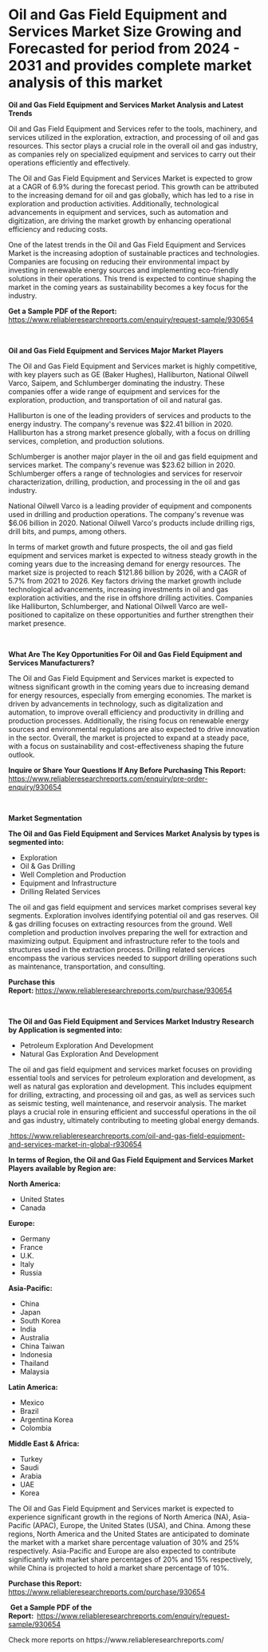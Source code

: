 <p><h1>Oil and Gas Field Equipment and Services Market Size Growing and Forecasted for period from 2024 - 2031 and provides complete market analysis of this market</h1></p><p><strong>Oil and Gas Field Equipment and Services Market Analysis and Latest Trends</strong></p>
<p><p>Oil and Gas Field Equipment and Services refer to the tools, machinery, and services utilized in the exploration, extraction, and processing of oil and gas resources. This sector plays a crucial role in the overall oil and gas industry, as companies rely on specialized equipment and services to carry out their operations efficiently and effectively.</p><p>The Oil and Gas Field Equipment and Services Market is expected to grow at a CAGR of 6.9% during the forecast period. This growth can be attributed to the increasing demand for oil and gas globally, which has led to a rise in exploration and production activities. Additionally, technological advancements in equipment and services, such as automation and digitization, are driving the market growth by enhancing operational efficiency and reducing costs.</p><p>One of the latest trends in the Oil and Gas Field Equipment and Services Market is the increasing adoption of sustainable practices and technologies. Companies are focusing on reducing their environmental impact by investing in renewable energy sources and implementing eco-friendly solutions in their operations. This trend is expected to continue shaping the market in the coming years as sustainability becomes a key focus for the industry.</p></p>
<p><strong>Get a Sample PDF of the Report:&nbsp;</strong> <a href="https://www.reliableresearchreports.com/enquiry/request-sample/930654">https://www.reliableresearchreports.com/enquiry/request-sample/930654</a></p>
<p>&nbsp;</p>
<p><strong>Oil and Gas Field Equipment and Services Major Market Players</strong></p>
<p><p>The Oil and Gas Field Equipment and Services market is highly competitive, with key players such as GE (Baker Hughes), Halliburton, National Oilwell Varco, Saipem, and Schlumberger dominating the industry. These companies offer a wide range of equipment and services for the exploration, production, and transportation of oil and natural gas.</p><p>Halliburton is one of the leading providers of services and products to the energy industry. The company's revenue was $22.41 billion in 2020. Halliburton has a strong market presence globally, with a focus on drilling services, completion, and production solutions.</p><p>Schlumberger is another major player in the oil and gas field equipment and services market. The company's revenue was $23.62 billion in 2020. Schlumberger offers a range of technologies and services for reservoir characterization, drilling, production, and processing in the oil and gas industry.</p><p>National Oilwell Varco is a leading provider of equipment and components used in drilling and production operations. The company's revenue was $6.06 billion in 2020. National Oilwell Varco's products include drilling rigs, drill bits, and pumps, among others.</p><p>In terms of market growth and future prospects, the oil and gas field equipment and services market is expected to witness steady growth in the coming years due to the increasing demand for energy resources. The market size is projected to reach $121.86 billion by 2026, with a CAGR of 5.7% from 2021 to 2026. Key factors driving the market growth include technological advancements, increasing investments in oil and gas exploration activities, and the rise in offshore drilling activities. Companies like Halliburton, Schlumberger, and National Oilwell Varco are well-positioned to capitalize on these opportunities and further strengthen their market presence.</p></p>
<p>&nbsp;</p>
<p><strong>What Are The Key Opportunities For Oil and Gas Field Equipment and Services Manufacturers?</strong></p>
<p><p>The Oil and Gas Field Equipment and Services market is expected to witness significant growth in the coming years due to increasing demand for energy resources, especially from emerging economies. The market is driven by advancements in technology, such as digitalization and automation, to improve overall efficiency and productivity in drilling and production processes. Additionally, the rising focus on renewable energy sources and environmental regulations are also expected to drive innovation in the sector. Overall, the market is projected to expand at a steady pace, with a focus on sustainability and cost-effectiveness shaping the future outlook.</p></p>
<p><strong>Inquire or Share Your Questions If Any Before Purchasing This Report:</strong> <a href="https://www.reliableresearchreports.com/enquiry/pre-order-enquiry/930654">https://www.reliableresearchreports.com/enquiry/pre-order-enquiry/930654</a></p>
<p>&nbsp;</p>
<p><strong>Market Segmentation</strong></p>
<p><strong>The Oil and Gas Field Equipment and Services Market Analysis by types is segmented into:</strong></p>
<p><ul><li>Exploration</li><li>Oil & Gas Drilling</li><li>Well Completion and Production</li><li>Equipment and Infrastructure</li><li>Drilling Related Services</li></ul></p>
<p><p>The oil and gas field equipment and services market comprises several key segments. Exploration involves identifying potential oil and gas reserves. Oil & gas drilling focuses on extracting resources from the ground. Well completion and production involves preparing the well for extraction and maximizing output. Equipment and infrastructure refer to the tools and structures used in the extraction process. Drilling related services encompass the various services needed to support drilling operations such as maintenance, transportation, and consulting.</p></p>
<p><strong>Purchase this Report:&nbsp;</strong><a href="https://www.reliableresearchreports.com/purchase/930654">https://www.reliableresearchreports.com/purchase/930654</a></p>
<p>&nbsp;</p>
<p><strong>The Oil and Gas Field Equipment and Services Market Industry Research by Application is segmented into:</strong></p>
<p><ul><li>Petroleum Exploration And Development</li><li>Natural Gas Exploration And Development</li></ul></p>
<p><p>The oil and gas field equipment and services market focuses on providing essential tools and services for petroleum exploration and development, as well as natural gas exploration and development. This includes equipment for drilling, extracting, and processing oil and gas, as well as services such as seismic testing, well maintenance, and reservoir analysis. The market plays a crucial role in ensuring efficient and successful operations in the oil and gas industry, ultimately contributing to meeting global energy demands.</p></p>
<p><a href="https://www.reliableresearchreports.com/oil-and-gas-field-equipment-and-services-market-in-global-r930654">&nbsp;https://www.reliableresearchreports.com/oil-and-gas-field-equipment-and-services-market-in-global-r930654</a></p>
<p><strong>In terms of Region, the Oil and Gas Field Equipment and Services Market Players available by Region are:</strong></p>
<p>
    <p> <strong> North America: </strong>
        <ul>
            <li>United States</li>
            <li>Canada</li>
        </ul>
        </p> 
    <p> <strong> Europe: </strong>
        <ul>
            <li>Germany</li>
            <li>France</li>
            <li>U.K.</li>
            <li>Italy</li>
            <li>Russia</li>
        </ul>
        </p> 
    <p> <strong> Asia-Pacific: </strong>
        <ul>
            <li>China</li>
            <li>Japan</li>
            <li>South Korea</li>
            <li>India</li>
            <li>Australia</li>
            <li>China Taiwan</li>
            <li>Indonesia</li>
            <li>Thailand</li>
            <li>Malaysia</li>
        </ul>
        </p> 
    <p> <strong> Latin America: </strong>
        <ul>
            <li>Mexico</li>
            <li>Brazil</li>
            <li>Argentina Korea</li>
            <li>Colombia</li>
        </ul>
        </p> 
    <p> <strong> Middle East & Africa: </strong>
        <ul>
            <li>Turkey</li>
            <li>Saudi</li>
            <li>Arabia</li>
            <li>UAE</li>
            <li>Korea</li>
        </ul>
    </p>
    </p>
<p><p>The Oil and Gas Field Equipment and Services market is expected to experience significant growth in the regions of North America (NA), Asia-Pacific (APAC), Europe, the United States (USA), and China. Among these regions, North America and the United States are anticipated to dominate the market with a market share percentage valuation of 30% and 25% respectively. Asia-Pacific and Europe are also expected to contribute significantly with market share percentages of 20% and 15% respectively, while China is projected to hold a market share percentage of 10%.</p></p>
<p><strong>Purchase this Report: </strong><a href="https://www.reliableresearchreports.com/purchase/930654">https://www.reliableresearchreports.com/purchase/930654</a></p>
<p>&nbsp;<strong>Get a Sample PDF of the Report:&nbsp;&nbsp;</strong><a href="https://www.reliableresearchreports.com/enquiry/request-sample/930654">https://www.reliableresearchreports.com/enquiry/request-sample/930654</a></p>
<p><strong></strong></p>
<p>Check more reports on https://www.reliableresearchreports.com/</p>